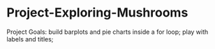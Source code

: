 # Project-Exploring-Mushrooms
Project Goals:  build barplots and pie charts inside a for loop;  play with labels and titles;
